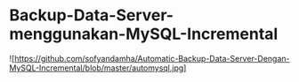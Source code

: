 # Backup-Data-Server-menggunakan-MySQL-Incremental

![https://github.com/sofyandamha/Automatic-Backup-Data-Server-Dengan-MySQL-Incremental/blob/master/automysql.jpg]
